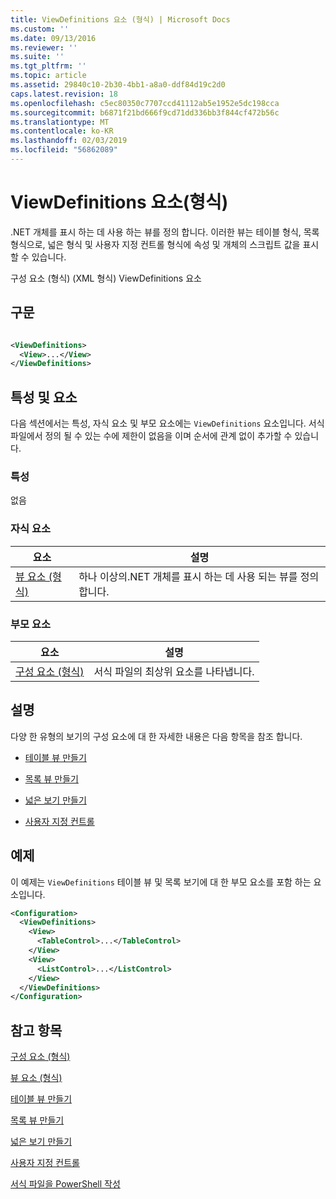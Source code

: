```yaml
---
title: ViewDefinitions 요소 (형식) | Microsoft Docs
ms.custom: ''
ms.date: 09/13/2016
ms.reviewer: ''
ms.suite: ''
ms.tgt_pltfrm: ''
ms.topic: article
ms.assetid: 29840c10-2b30-4bb1-a8a0-ddf84d19c2d0
caps.latest.revision: 18
ms.openlocfilehash: c5ec80350c7707ccd41112ab5e1952e5dc198cca
ms.sourcegitcommit: b6871f21bd666f9cd71dd336bb3f844cf472b56c
ms.translationtype: MT
ms.contentlocale: ko-KR
ms.lasthandoff: 02/03/2019
ms.locfileid: "56862089"
---
```

# <a name="viewdefinitions-element-format"></a>ViewDefinitions 요소(형식)

.NET 개체를 표시 하는 데 사용 하는 뷰를 정의 합니다. 이러한 뷰는 테이블 형식, 목록 형식으로, 넓은 형식 및 사용자 지정 컨트롤 형식에 속성 및 개체의 스크립트 값을 표시할 수 있습니다.

구성 요소 (형식) (XML 형식) ViewDefinitions 요소

## <a name="syntax"></a>구문

```xml

<ViewDefinitions>
  <View>...</View>
</ViewDefinitions>
```

## <a name="attributes-and-elements"></a>특성 및 요소

다음 섹션에서는 특성, 자식 요소 및 부모 요소에는 `ViewDefinitions` 요소입니다. 서식 파일에서 정의 될 수 있는 수에 제한이 없음을 이며 순서에 관계 없이 추가할 수 있습니다.

### <a name="attributes"></a>특성

없음

### <a name="child-elements"></a>자식 요소

|요소|설명|
|-------------|-----------------|
|[뷰 요소 (형식)](./view-element-format.md)|하나 이상의.NET 개체를 표시 하는 데 사용 되는 뷰를 정의 합니다.|

### <a name="parent-elements"></a>부모 요소

|요소|설명|
|-------------|-----------------|
|[구성 요소 (형식)](./configuration-element-format.md)|서식 파일의 최상위 요소를 나타냅니다.|

## <a name="remarks"></a>설명

다양 한 유형의 보기의 구성 요소에 대 한 자세한 내용은 다음 항목을 참조 합니다.

- [테이블 뷰 만들기](./creating-a-table-view.md)

- [목록 뷰 만들기](./creating-a-list-view.md)

- [넓은 보기 만들기](./creating-a-wide-view.md)

- [사용자 지정 컨트롤](./creating-custom-controls.md)

## <a name="example"></a>예제

이 예제는 `ViewDefinitions` 테이블 뷰 및 목록 보기에 대 한 부모 요소를 포함 하는 요소입니다.

```xml
<Configuration>
  <ViewDefinitions>
    <View>
      <TableControl>...</TableControl>
    </View>
    <View>
      <ListControl>...</ListControl>
    </View>
  </ViewDefinitions>
</Configuration>
```

## <a name="see-also"></a>참고 항목

[구성 요소 (형식)](./configuration-element-format.md)

[뷰 요소 (형식)](./view-element-format.md)

[테이블 뷰 만들기](./creating-a-table-view.md)

[목록 뷰 만들기](./creating-a-list-view.md)

[넓은 보기 만들기](./creating-a-wide-view.md)

[사용자 지정 컨트롤](./creating-custom-controls.md)

[서식 파일을 PowerShell 작성](./writing-a-powershell-formatting-file.md)
